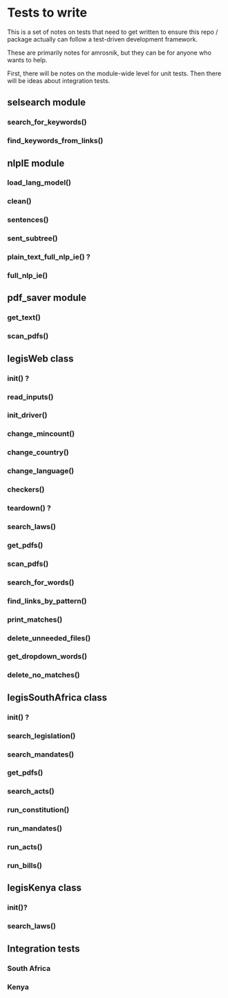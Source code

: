 # Tests to write

This is a set of notes on tests that need to get written to ensure this repo / package 
actually can follow a test-driven development framework. 

These are primarily notes for amrosnik, but they can be for anyone who wants to help. 

First, there will be notes on the module-wide level for unit tests. Then there 
will be ideas about integration tests.




## selsearch module

### search_for_keywords()

### find_keywords_from_links()




## nlpIE module

### load_lang_model() 

### clean() 

### sentences() 

### sent_subtree() 

### plain_text_full_nlp_ie() ? 

### full_nlp_ie()





## pdf_saver module 

### get_text() 

### scan_pdfs() 





## legisWeb class

### __init__() ? 

### read_inputs() 

### init_driver() 

### change_mincount() 

### change_country()

### change_language() 

### checkers() 

### teardown() ? 

### search_laws() 

### get_pdfs() 

### scan_pdfs() 

### search_for_words() 

### find_links_by_pattern() 

### print_matches() 

### delete_unneeded_files() 

### get_dropdown_words() 

### delete_no_matches() 




## legisSouthAfrica class

### __init__() ? 

### search_legislation()
 
### search_mandates() 

### get_pdfs() 

### search_acts() 

### run_constitution() 

### run_mandates() 

### run_acts() 

### run_bills() 




## legisKenya class 

### __init__()? 

### search_laws() 








## Integration tests 

### South Africa

### Kenya 
